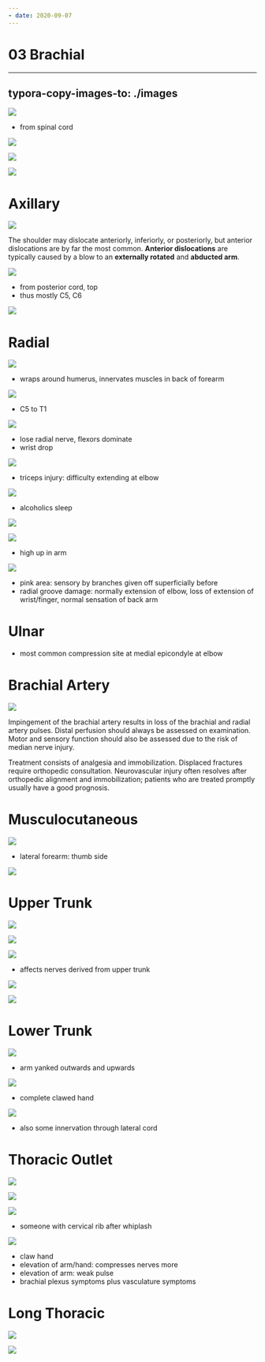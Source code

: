 ```yaml
---
- date: 2020-09-07
---
```


# 03 Brachial
---

## typora-copy-images-to: ./images

![](https://photos.thisispiggy.com/file/wikiFiles/5E8A2426-B199-4C5F-9794-B5D1B5B6BB56.jpg)

- from spinal cord

![](https://photos.thisispiggy.com/file/wikiFiles/DB47BBEA-1D7C-4881-BDAC-7D17DA157B17.jpg)

![](https://photos.thisispiggy.com/file/wikiFiles/789D0C71-E514-4FF5-B0A1-221AA363FE5A.jpg)

![](https://photos.thisispiggy.com/file/wikiFiles/19941506-2017-4016-ADB3-866BBE6F1CBB.jpg)

# Axillary

![](https://photos.thisispiggy.com/file/wikiFiles/3F1AFC33-E4FA-4CA3-A332-0082FBE0F9B9.jpg)

The shoulder may dislocate anteriorly, inferiorly, or posteriorly, but anterior dislocations are by far the most common. **Anterior dislocations** are typically caused by a blow to an **externally rotated** and **abducted arm**.

![](https://photos.thisispiggy.com/file/wikiFiles/F0C9FAE8-FAEB-4A89-87C7-CE45CB975362.jpg)

- from posterior cord, top
- thus mostly C5, C6

![](http://www.uworld.com/media/L25371.jpg)

# Radial

![](https://photos.thisispiggy.com/file/wikiFiles/D1D9AFD1-CF2A-4462-9D09-0825C5320BB8.jpg)

- wraps around humerus, innervates muscles in back of forearm

![](https://photos.thisispiggy.com/file/wikiFiles/5B9341FD-03D2-4AD9-9460-E88934922B3D.jpg)

- C5 to T1

![](https://photos.thisispiggy.com/file/wikiFiles/B4401428-90E4-439F-8552-217B4C32F2E5.jpg)

- lose radial nerve, flexors dominate
- wrist drop

![](https://photos.thisispiggy.com/file/wikiFiles/E91C7C11-73E2-4989-A1EB-27259292CAE8.jpg)

- triceps injury: difficulty extending at elbow

![](https://photos.thisispiggy.com/file/wikiFiles/3CC309D1-E37E-461D-B61E-4CBDC8891900.jpg)

- alcoholics sleep

![](https://photos.thisispiggy.com/file/wikiFiles/A30AFE0C-BFF7-4EA8-909F-567C321D548B.jpg)

![](https://photos.thisispiggy.com/file/wikiFiles/583720D0-8D73-4237-80BE-0A3AE70FA844.jpg)

- high up in arm

![](https://photos.thisispiggy.com/file/wikiFiles/C0C45DF7-7465-41E1-9078-8EB9CB87F211.jpg)

- pink area: sensory by branches given off superficially before
- radial groove damage: normally extension of elbow, loss of extension of wrist/finger, normal sensation of back arm

# Ulnar

<!-- most common site of ulnar compression.. -->

- most common compression site at medial epicondyle at elbow

# Brachial Artery

![](http://www.uworld.com/media/L19970.jpg)

Impingement of the brachial artery results in loss of the brachial and radial artery pulses.  Distal perfusion should always be assessed on examination.  Motor and sensory function should also be assessed due to the risk of median nerve injury.

Treatment consists of analgesia and immobilization.  Displaced fractures require orthopedic consultation.  Neurovascular injury often resolves after orthopedic alignment and immobilization; patients who are treated promptly usually have a good prognosis.

# Musculocutaneous

![](https://photos.thisispiggy.com/file/wikiFiles/4E0E0279-3386-4AB4-9238-F3144B04252F.jpg)

- lateral forearm: thumb side

![](https://photos.thisispiggy.com/file/wikiFiles/ABE1570F-442A-4D8D-A63B-4E8B57B32763.jpg)

# Upper Trunk

![](https://photos.thisispiggy.com/file/wikiFiles/383DC9D0-BE1E-4C21-B046-29EFC9CBA5F0.jpg)

![](https://photos.thisispiggy.com/file/wikiFiles/8FBC568D-7DC5-4215-BF3E-27EAFE9908D9.jpg)

![](https://photos.thisispiggy.com/file/wikiFiles/697FF054-ACC7-4D9F-98B2-C07FFA6DEF48.jpg)

- affects nerves derived from upper trunk

![](https://photos.thisispiggy.com/file/wikiFiles/DBD2C259-0B7D-4C96-97BC-1F1FCEB360EF.jpg)

![](https://photos.thisispiggy.com/file/wikiFiles/5F71C3E4-AAD7-46EA-86AC-4124A8E9CF31.jpg)

# Lower Trunk

![](https://photos.thisispiggy.com/file/wikiFiles/975B290C-7F25-41F6-9374-7C5050EEDDF4.jpg)

- arm yanked outwards and upwards

![](https://photos.thisispiggy.com/file/wikiFiles/A195EE2E-8E3A-4D8A-A938-CEC10CE4D0AD.jpg)

- complete clawed hand

![](https://photos.thisispiggy.com/file/wikiFiles/468D59E5-EAEA-4CCA-95AA-11D085BA0EF1.jpg)

- also some innervation through lateral cord

# Thoracic Outlet

![](https://photos.thisispiggy.com/file/wikiFiles/C4BC8194-BB48-4EF8-8446-AF25FF64B7E3.jpg)

![](https://photos.thisispiggy.com/file/wikiFiles/ADEA0A77-C183-437D-9FC2-32AB9E7FBEBA.jpg)

![](https://photos.thisispiggy.com/file/wikiFiles/0FAE6624-74CE-4C60-9E24-3EB3946767FF.jpg)

- someone with cervical rib after whiplash

![](https://photos.thisispiggy.com/file/wikiFiles/B4EDB22D-F5C3-4622-A53F-AAA7920271C5.jpg)

- claw hand
- elevation of arm/hand: compresses nerves more
- elevation of arm: weak pulse
- brachial plexus symptoms plus vasculature symptoms

# Long Thoracic

![](https://photos.thisispiggy.com/file/wikiFiles/39C92B54-F1B2-457F-8D73-6F5E0A5FD046.jpg)

![](https://photos.thisispiggy.com/file/wikiFiles/549ACE28-EE91-4EF7-96D4-0A7B9CEABAF6.jpg)
